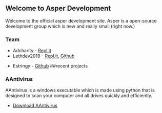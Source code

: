 ## Welcome to Asper Development
Welcome to the official asper development site. Asper is a open-source development group which is new and really small (right now.)
### Team
  - Adcharity - [Repl.it](https://repl.it/@AdCharity)
  - Lethdev2019 - [Repl.it](https://repl.it/@Lethdev2019), [Github](https://github.com/Lethdev2019)
  * Estringy - [Github](https://github.com/etstringy)
##recent projects
### AAntivirus
AAntivirus is a windows executable which is made using python that is designed to scan your computer and all drives quickly and efficiently.

  - [Download AAntivirus](Download)
